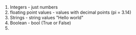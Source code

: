 
1. Integers - just numbers
2. floating point values -  values with decimal points (pi = 3.14)
3. Strings - string values "Hello world"
4. Boolean - bool (True or False)
5. 